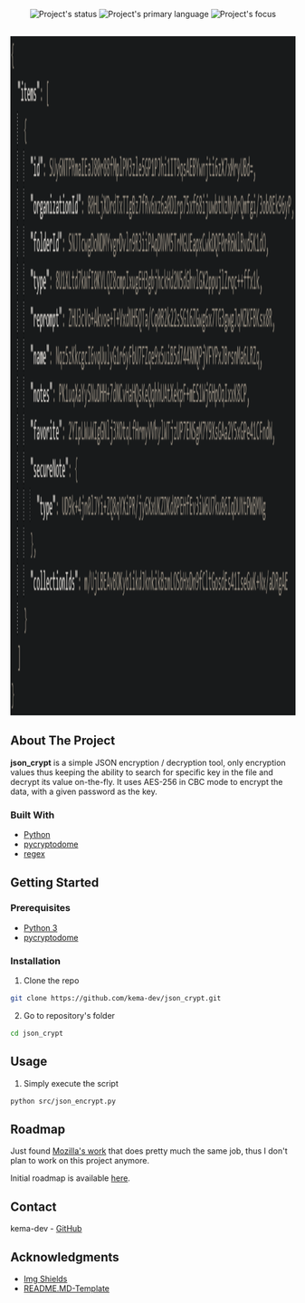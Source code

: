 <div id="top"></div>
<!-- PROJECT LOGO -->
<p align=center>
  <img alt="Project's status" src="https://img.shields.io/github/last-commit/kema-dev/json_crypt?logo=github">
  <img alt="Project's primary language" src="https://img.shields.io/badge/Language-Python-blue">
  <img alt="Project's focus" src="https://img.shields.io/badge/Focus-Data%20encryption-blue">
</p>

<br />
<div align="center">
    <img src="assets/json.png" alt="Docker logo" style="height:30vh">
</div>

<!-- ABOUT THE PROJECT -->
## About The Project
<!-- TODO Put images / gifs from the project here -->

**json_crypt** is a simple JSON encryption / decryption tool, only encryption values thus keeping the ability to search for specific key in the file and decrypt its value on-the-fly. It uses AES-256 in CBC mode to encrypt the data, with a given password as the key.

### Built With

* <a href="https://www.python.org/" target="_blank" title="Python's website">Python</a>
* <a href="https://pypi.org/project/pycryptodome/" target="_blank" title="pycryptodome's page">pycryptodome</a>
* <a href="https://regex101.com/r/SodelR/1" target="_blank" title="regex demo">regex</a>

<!-- GETTING STARTED -->
## Getting Started

### Prerequisites

* [Python 3](https://www.python.org/downloads/)
* [pycryptodome](https://pypi.org/project/pycryptodome/)

### Installation

1. Clone the repo

```sh
git clone https://github.com/kema-dev/json_crypt.git
```

2. Go to repository's folder

```sh
cd json_crypt
```

<!-- USAGE EXAMPLES -->
## Usage

1. Simply execute the script

```sh
python src/json_encrypt.py
```

<!-- ROADMAP -->
## Roadmap

Just found [Mozilla's work](https://github.com/mozilla/sops) that does pretty much the same job, thus I don't plan to work on this project anymore.

Initial roadmap is available [here](roadmap.md).

<!-- CONTACT -->
## Contact

kema-dev - [GitHub](https://github.com/kema-dev)

## Acknowledgments

* [Img Shields](https://shields.io)
* [README.MD-Template](https://github.com/othneildrew/Best-README-Template)
